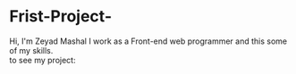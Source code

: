 # Frist-Project-
Hi, I'm Zeyad Mashal I work as a Front-end web programmer and this some of my skills.<br/>
to see my project:

